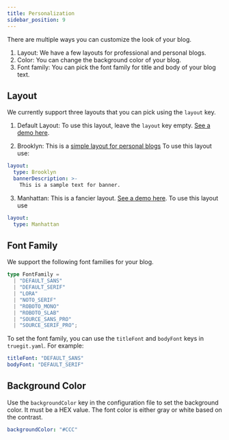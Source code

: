 ```yaml
---
title: Personalization
sidebar_position: 9
---
```


There are multiple ways you can customize the look of your blog.

1. Layout: We have a few layouts for professional and personal blogs.
2. Color: You can change the background color of your blog.
3. Font family: You can pick the font family for title and body of your blog text.

## Layout

We currently support three layouts that you can pick using the `layout` key.

1. Default Layout: To use this layout, leave the `layout` key empty. [See a demo here](https://13ea3711-4f0f-4bc8-83d7-4271929cd701.truegit.io/).

2. Brooklyn: This is a [simple layout for personal blogs](https://13ea3711-4f0f-4bc8-83d7-4271929cd701.truegit.io) To use this layout use:

```yaml
layout:
  type: Brooklyn
  bannerDescription: >-
    This is a sample text for banner.
```

3. Manhattan: This is a fancier layout. [See a demo here](https://demo.truegit.io/). To use this layout use

```yaml
layout:
  type: Manhattan
```

## Font Family

We support the following font families for your blog.

```typescript
type FontFamily =
  | "DEFAULT_SANS"
  | "DEFAULT_SERIF"
  | "LORA"
  | "NOTO_SERIF"
  | "ROBOTO_MONO"
  | "ROBOTO_SLAB"
  | "SOURCE_SANS_PRO"
  | "SOURCE_SERIF_PRO";
```

To set the font family, you can use the `titleFont` and `bodyFont` keys in `truegit.yaml`. For example:

```yaml
titleFont: "DEFAULT_SANS"
bodyFont: "DEFAULT_SERIF"
```

## Background Color

Use the `backgroundColor` key in the configuration file to set the background color. It must be a HEX value. The font color is either gray or white based on the contrast.

```yaml
backgroundColor: "#CCC"
```
